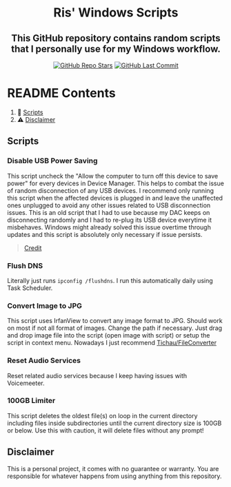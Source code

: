 <h1 align="center">Ris' Windows Scripts</h1>
<h2 align="center">This GitHub repository contains random scripts that I personally use for my Windows workflow.</h2>
<p align="center">
<a href="https://github.com/RisPNG/Ris-Windows-Scripts/stargazers"><img alt="GitHub Repo Stars" src="https://img.shields.io/github/stars/RisPNG/Ris-Windows-Scripts?style=flat&color=limegreen"></a>
<a href="https://github.com/RisPNG/Ris-Windows-Scripts"><img alt="GitHub Last Commit" src="https://img.shields.io/github/last-commit/RisPNG/Ris-Windows-Scripts?style=flat&color=lightyellow"></a>
</p>

# README Contents
1. 🧾 [Scripts](#scripts)
2. ⚠️ [Disclaimer](#disclaimer)

## Scripts

### Disable USB Power Saving
This script uncheck the "Allow the computer to turn off this device to save power" for every devices in Device Manager. This helps to combat the issue of random disconnection of any USB devices. I recommend only running this script when the affected devices is plugged in and leave the unaffected ones unplugged to avoid any other issues related to USB disconnection issues. This is an old script that I had to use because my DAC keeps on disconnecting randomly and I had to re-plug its USB device everytime it misbehaves. Windows might already solved this issue overtime through updates and this script is absolutely only necessary if issue persists.

> [Credit](https://www.reddit.com/r/PowerShell/comments/lr5iyk/uncheck_allow_the_computer_to_turn_off_this/)

### Flush DNS
Literally just runs `ipconfig /flushdns`. I run this automatically daily using Task Scheduler.

### Convert Image to JPG
This script uses IrfanView to convert any image format to JPG. Should work on most if not all format of images. Change the path if necessary. Just drag and drop image file into the script (open image with script) or setup the script in context menu. Nowadays I just recommend [Tichau/FileConverter](https://file-converter.io)

### Reset Audio Services
Reset related audio services because I keep having issues with Voicemeeter.

### 100GB Limiter
This script deletes the oldest file(s) on loop in the current directory including files inside subdirectories until the current directory size is 100GB or below. Use this with caution, it will delete files without any prompt!

## Disclaimer
This is a personal project, it comes with no guarantee or warranty. You are responsible for whatever happens from using anything from this repository.
